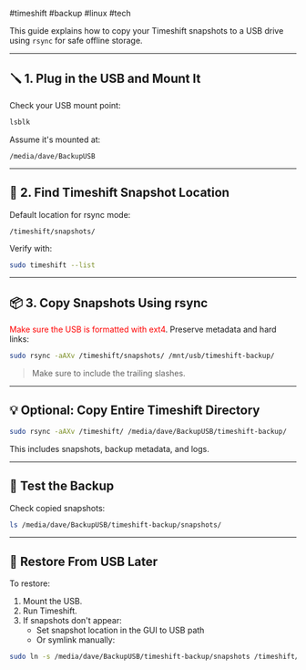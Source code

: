 #timeshift #backup #linux #tech

This guide explains how to copy your Timeshift snapshots to a USB drive using `rsync` for safe offline storage.

---

## 🪛 1. Plug in the USB and Mount It

Check your USB mount point:

```bash
lsblk
```

Assume it's mounted at:

```
/media/dave/BackupUSB
```

---

## 🧭 2. Find Timeshift Snapshot Location

Default location for rsync mode:

```
/timeshift/snapshots/
```

Verify with:

```bash
sudo timeshift --list
```

---

## 📦 3. Copy Snapshots Using rsync

<span style="color:rgb(255, 0, 0)">Make sure the USB is formatted with ext4</span>.  Preserve metadata and hard links:

```bash
sudo rsync -aAXv /timeshift/snapshots/ /mnt/usb/timeshift-backup/
```

> Make sure to include the trailing slashes.

---

## 💡 Optional: Copy Entire Timeshift Directory

```bash
sudo rsync -aAXv /timeshift/ /media/dave/BackupUSB/timeshift-backup/
```

This includes snapshots, backup metadata, and logs.

---

## 🧪 Test the Backup

Check copied snapshots:

```bash
ls /media/dave/BackupUSB/timeshift-backup/snapshots/
```

---

## 🧯 Restore From USB Later

To restore:
1. Mount the USB.
2. Run Timeshift.
3. If snapshots don't appear:
   - Set snapshot location in the GUI to USB path
   - Or symlink manually:

```bash
sudo ln -s /media/dave/BackupUSB/timeshift-backup/snapshots /timeshift/snapshots
```
